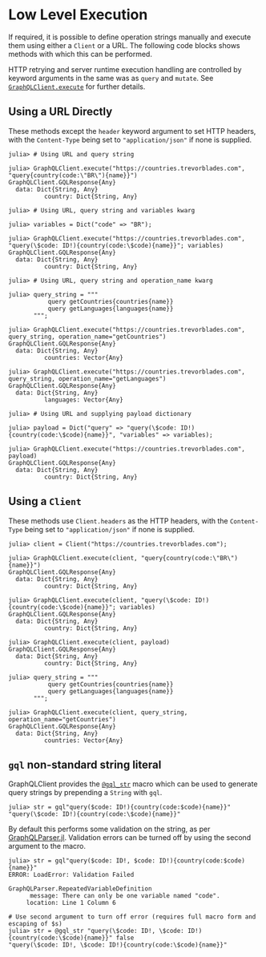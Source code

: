 # Low Level Execution

If required, it is possible to define operation strings manually and execute them using either a `Client` or a URL. The following code blocks shows methods with which this can be performed.

HTTP retrying and server runtime execution handling are controlled by keyword arguments in the same was as `query` and `mutate`. See [`GraphQLClient.execute`](@ref) for further details.
## Using a URL Directly

These methods except the `header` keyword argument to set HTTP headers, with the `Content-Type` being set to `"application/json"` if none is supplied.

```jldoctest execute; setup=:(using GraphQLClient)
julia> # Using URL and query string

julia> GraphQLClient.execute("https://countries.trevorblades.com", "query{country(code:\"BR\"){name}}")
GraphQLClient.GQLResponse{Any}
  data: Dict{String, Any}
          country: Dict{String, Any}

julia> # Using URL, query string and variables kwarg

julia> variables = Dict("code" => "BR");

julia> GraphQLClient.execute("https://countries.trevorblades.com", "query(\$code: ID!){country(code:\$code){name}}"; variables)
GraphQLClient.GQLResponse{Any}
  data: Dict{String, Any}
          country: Dict{String, Any}

julia> # Using URL, query string and operation_name kwarg

julia> query_string = """
           query getCountries{countries{name}}
           query getLanguages{languages{name}}
       """;

julia> GraphQLClient.execute("https://countries.trevorblades.com", query_string, operation_name="getCountries")
GraphQLClient.GQLResponse{Any}
  data: Dict{String, Any}
          countries: Vector{Any}

julia> GraphQLClient.execute("https://countries.trevorblades.com", query_string, operation_name="getLanguages")
GraphQLClient.GQLResponse{Any}
  data: Dict{String, Any}
          languages: Vector{Any}

julia> # Using URL and supplying payload dictionary

julia> payload = Dict("query" => "query(\$code: ID!){country(code:\$code){name}}", "variables" => variables);

julia> GraphQLClient.execute("https://countries.trevorblades.com", payload)
GraphQLClient.GQLResponse{Any}
  data: Dict{String, Any}
          country: Dict{String, Any}

```

## Using a `Client`

These methods use `Client.headers` as the HTTP headers, with the `Content-Type` being set to `"application/json"` if none is supplied.

```jldoctest execute
julia> client = Client("https://countries.trevorblades.com");

julia> GraphQLClient.execute(client, "query{country(code:\"BR\"){name}}")
GraphQLClient.GQLResponse{Any}
  data: Dict{String, Any}
          country: Dict{String, Any}

julia> GraphQLClient.execute(client, "query(\$code: ID!){country(code:\$code){name}}"; variables)
GraphQLClient.GQLResponse{Any}
  data: Dict{String, Any}
          country: Dict{String, Any}

julia> GraphQLClient.execute(client, payload)
GraphQLClient.GQLResponse{Any}
  data: Dict{String, Any}
          country: Dict{String, Any}

julia> query_string = """
           query getCountries{countries{name}}
           query getLanguages{languages{name}}
       """;

julia> GraphQLClient.execute(client, query_string, operation_name="getCountries")
GraphQLClient.GQLResponse{Any}
  data: Dict{String, Any}
          countries: Vector{Any}
```

## `gql` non-standard string literal

GraphQLClient provides the [`@gql_str`](@ref) macro which can be used to generate query strings by prepending a `String` with `gql`.

```julia-repl
julia> str = gql"query($code: ID!){country(code:$code){name}}"
"query(\$code: ID!){country(code:\$code){name}}"
```

By default this performs some validation on the string, as per [GraphQLParser.jl](https://github.com/mmiller-max/GraphQLParser.jl).
Validation errors can be turned off by using the second argument to the macro.

```julia-repl
julia> str = gql"query($code: ID!, $code: ID!){country(code:$code){name}}"
ERROR: LoadError: Validation Failed

GraphQLParser.RepeatedVariableDefinition
      message: There can only be one variable named "code".
     location: Line 1 Column 6

# Use second argument to turn off error (requires full macro form and escaping of $s)
julia> str = @gql_str "query(\$code: ID!, \$code: ID!){country(code:\$code){name}}" false
"query(\$code: ID!, \$code: ID!){country(code:\$code){name}}"
```
```
